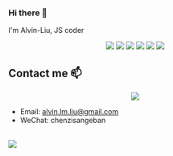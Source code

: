 ### Hi there 👋

I'm Alvin-Liu, JS coder

<div align="center">
  <img src="https://img.shields.io/badge/-JavaScripe-vin?style=flat&logo=javascript&logoColor=white&color=orange">
  <img src="https://img.shields.io/badge/-TypeScript-vin?style=flat&logo=typescript&logoColor=white&color=informational">
  <img src="https://img.shields.io/badge/-Vue-vin?style=flat&logo=vue.js&logoColor=white&color=success">
  <img src="https://img.shields.io/badge/-React-vin?style=flat&logo=react&logoColor=white&color=yellow">
  <img src="https://img.shields.io/badge/-Node.js-vin?style=flat&logo=Node.js&logoColor=white&color=critical">
  <img src="https://img.shields.io/badge/wechat_miniprogram-vin?style=flat&logo=wechat&logoColor=white&color=green">
</div>

## Contact me 📫 

<div align="center">
  <img align="center" src="https://profile-counter.glitch.me/Alvin-Liu/count.svg" />
</div>

- Email: alvin.lm.liu@gmail.com
- WeChat: chenzisangeban

<br />

<div>
  <a href="https://github.com/Alvin-Liu">
    <img align="center" src="https://github-readme-stats.vercel.app/api/top-langs/?username=Alvin-Liu&layout=compact&theme=tokyonight" />
  </a>
</div>

